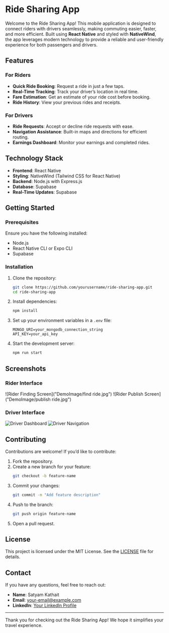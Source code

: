 # Ride Sharing App

Welcome to the Ride Sharing App! This mobile application is designed to connect riders with drivers seamlessly, making commuting easier, faster, and more efficient. Built using **React Native** and styled with **NativeWind**, the app leverages modern technology to provide a reliable and user-friendly experience for both passengers and drivers.

## Features

### For Riders
- **Quick Ride Booking**: Request a ride in just a few taps.
- **Real-Time Tracking**: Track your driver’s location in real time.
- **Fare Estimation**: Get an estimate of your ride cost before booking.
- **Ride History**: View your previous rides and receipts.

### For Drivers
- **Ride Requests**: Accept or decline ride requests with ease.
- **Navigation Assistance**: Built-in maps and directions for efficient routing.
- **Earnings Dashboard**: Monitor your earnings and completed rides.

## Technology Stack

- **Frontend**: React Native
- **Styling**: NativeWind (Tailwind CSS for React Native)
- **Backend**: Node.js with Express.js
- **Database**: Supabase
- **Real-Time Updates**: Supabase

## Getting Started

### Prerequisites
Ensure you have the following installed:
- Node.js
- React Native CLI or Expo CLI
- Supabase

### Installation

1. Clone the repository:
   ```bash
   git clone https://github.com/yourusername/ride-sharing-app.git
   cd ride-sharing-app
   ```
2. Install dependencies:
   ```bash
   npm install
   ```
3. Set up your environment variables in a `.env` file:
   ```env
   MONGO_URI=your_mongodb_connection_string
   API_KEY=your_api_key
   ```
4. Start the development server:
   ```bash
   npm run start
   ```

## Screenshots

### Rider Interface
![Rider Finding Screen]("DemoImage/find ride.jpg")
![Rider Publish Screen]("DemoImage/publish ride.jpg")

### Driver Interface
![Driver Dashboard](image/driver_dashboard.png)
![Driver Navigation](image/driver_navigation.png)

## Contributing

Contributions are welcome! If you’d like to contribute:
1. Fork the repository.
2. Create a new branch for your feature:
   ```bash
   git checkout -b feature-name
   ```
3. Commit your changes:
   ```bash
   git commit -m "Add feature description"
   ```
4. Push to the branch:
   ```bash
   git push origin feature-name
   ```
5. Open a pull request.

## License

This project is licensed under the MIT License. See the [LICENSE](LICENSE) file for details.

## Contact

If you have any questions, feel free to reach out:
- **Name**: Satyam Kathait
- **Email**: [your-email@example.com](mailto:your-email@example.com)
- **LinkedIn**: [Your LinkedIn Profile](https://www.linkedin.com/in/yourprofile)

---

Thank you for checking out the Ride Sharing App! We hope it simplifies your travel experience.

